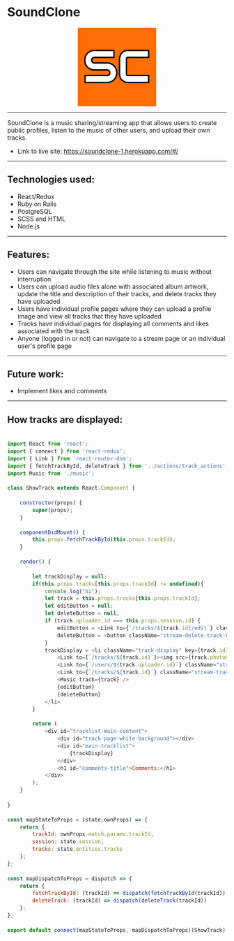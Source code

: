 # SoundClone 

<center>
  <img align="center" width="180" height="180" src="app/assets/images/SC.png">
</center>

------------------------

SoundClone is a music sharing/streaming app that allows users to create public profiles, listen to the music of other users, and upload their own tracks.

- Link to live site: https://soundclone-1.herokuapp.com/#/

------------------------

## Technologies used:
 - React/Redux
 - Ruby on Rails
 - PostgreSQL
 - SCSS and HTML
 - Node.js

------------------------

## Features:
 - Users can navigate through the site while listening to music without interruption
 - Users can upload audio files alone with associated album artwork, update the title and description of their tracks, and delete tracks they have uploaded
 - Users have individual profile pages where they can upload a profile image and view all tracks that they have uploaded
 - Tracks have individual pages for displaying all comments and likes associated with the track
 - Anyone (logged in or not) can navigate to a stream page or an individual user's profile page

------------------------

## Future work:
 - Implement likes and comments

------------------------

## How tracks are displayed:

```javascript

import React from 'react';
import { connect } from 'react-redux';
import { Link } from 'react-router-dom';
import { fetchTrackById, deleteTrack } from '../actions/track_actions';
import Music from './music';

class ShowTrack extends React.Component {

    constructor(props) {
        super(props);
    }

    componentDidMount() {
        this.props.fetchTrackById(this.props.trackId);
    }

    render() {

        let trackDisplay = null;
        if(this.props.tracks[this.props.trackId] != undefined){
            console.log("hi");
            let track = this.props.tracks[this.props.trackId];
            let editButton = null;
            let deleteButton = null;
            if (track.uploader.id === this.props.session.id) {
                editButton = <Link to={`/tracks/${track.id}/edit`} className="stream-edit-track-button">Edit Track</Link>
                deleteButton = <button className="stream-delete-track-button" onClick={() => this.props.deleteTrack(track.id)}>Delete track</button>
            }
            trackDisplay = <li className="track-display" key={track.id}>
                <Link to={`/tracks/${track.id}`}><img src={track.photoUrl} alt="Album art" /></Link>
                <Link to={`/users/${track.uploader.id}`} className="stream-user-link">{track.uploader.username}</Link>
                <Link to={`/tracks/${track.id}`} className="stream-track-link">{track.title}</Link>
                <Music track={track} />
                {editButton}
                {deleteButton}
            </li>
        }

        return (
            <div id="tracklist-main-content">
                <div id="track-page-white-background"></div>
                <div id="main-tracklist">
                    {trackDisplay}
                </div>
                <h1 id="comments-title">Comments:</h1>
            </div>
        );
    }

}

const mapStateToProps = (state,ownProps) => {
    return {
        trackId: ownProps.match.params.trackId,
        session: state.session,
        tracks: state.entities.tracks
    };
};

const mapDispatchToProps = dispatch => {
    return {
        fetchTrackById: (trackId) => dispatch(fetchTrackById(trackId)),
        deleteTrack: (trackId) => dispatch(deleteTrack(trackId))
    };
};

export default connect(mapStateToProps, mapDispatchToProps)(ShowTrack);

```
